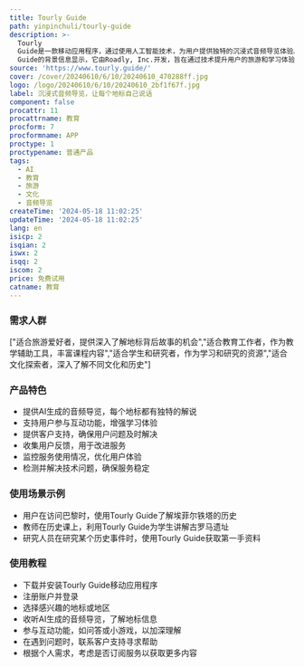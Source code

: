 ```yaml
---
title: Tourly Guide
path: yinpinchuli/tourly-guide
description: >-
  Tourly
  Guide是一款移动应用程序，通过使用人工智能技术，为用户提供独特的沉浸式音频导览体验。它允许用户在探索地标时，通过AI生成的音频指南获得深入的了解和教育。该产品的主要优点包括个性化的导览内容、用户友好的界面设计以及对教育和文化探索的重视。Tourly
  Guide的背景信息显示，它由Roadly, Inc.开发，旨在通过技术提升用户的旅游和学习体验。
source: 'https://www.tourly.guide/'
cover: /cover/20240610/6/10/20240610_470288ff.jpg
logo: /logo/20240610/6/10/20240610_2bf1f67f.jpg
label: 沉浸式音频导览，让每个地标自己说话
component: false
procattr: 11
procattrname: 教育
procform: 7
procformname: APP
proctype: 1
proctypename: 普通产品
tags:
  - AI
  - 教育
  - 旅游
  - 文化
  - 音频导览
createTime: '2024-05-18 11:02:25'
updateTime: '2024-05-18 11:02:25'
lang: en
isicp: 2
isqian: 2
iswx: 2
isqq: 2
iscom: 2
price: 免费试用
catname: 教育
---
```




### 需求人群
["适合旅游爱好者，提供深入了解地标背后故事的机会","适合教育工作者，作为教学辅助工具，丰富课程内容","适合学生和研究者，作为学习和研究的资源","适合文化探索者，深入了解不同文化和历史"]

### 产品特色
* 提供AI生成的音频导览，每个地标都有独特的解说
* 支持用户参与互动功能，增强学习体验
* 提供客户支持，确保用户问题及时解决
* 收集用户反馈，用于改进服务
* 监控服务使用情况，优化用户体验
* 检测并解决技术问题，确保服务稳定

### 使用场景示例
* 用户在访问巴黎时，使用Tourly Guide了解埃菲尔铁塔的历史
* 教师在历史课上，利用Tourly Guide为学生讲解古罗马遗址
* 研究人员在研究某个历史事件时，使用Tourly Guide获取第一手资料

### 使用教程
* 下载并安装Tourly Guide移动应用程序
* 注册账户并登录
* 选择感兴趣的地标或地区
* 收听AI生成的音频导览，了解地标信息
* 参与互动功能，如问答或小游戏，以加深理解
* 在遇到问题时，联系客户支持寻求帮助
* 根据个人需求，考虑是否订阅服务以获取更多内容

  
